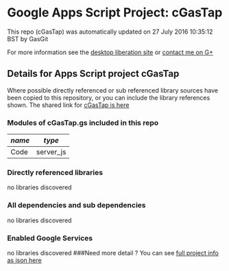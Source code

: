 # Google Apps Script Project: cGasTap
This repo (cGasTap) was automatically updated on 27 July 2016 10:35:12 BST by GasGit

For more information see the [desktop liberation site](http://ramblings.mcpher.com/Home/excelquirks/drivesdk/gettinggithubready "desktop liberation") or [contact me on G+](https://plus.google.com/+BruceMcpherson "Bruce McPherson - GDE")
## Details for Apps Script project cGasTap
Where possible directly referenced or sub referenced library sources have been copied to this repository, or you can include the library references shown. 
The shared link for [cGasTap is here](https://script.google.com/d/1jFXuMOa__qUgc9x9AmbjMHfv2i4evG8qmylqNtCH2Oph1MiRawJR1UV-/edit?usp=sharing "open in the GAS IDE")

### Modules of cGasTap.gs included in this repo
*name*|*type*
--- | --- 
Code| server_js
### Directly referenced libraries
no libraries discovered
### All dependencies and sub dependencies
no libraries discovered
### Enabled Google Services
no libraries discovered
###Need more detail ?
You can see [full project info as json here](info.json)
